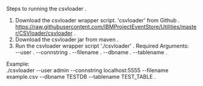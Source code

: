 Steps to running the csvloader . 

1. Download the csvloader wrapper script. 'csvloader' from Github . 
  https://raw.githubusercontent.com/IBMProjectEventStore/Utilities/master/CSVloader/csvloader . 
2. Download the csvloader jar from maven . 
3. Run the csvloader wrapper script './csvloader' . 
Required Arguments:  
--user <DB2 Eventstore User> . 
--connstring <Connection String to eventstore> . 
--filename <CSV file> . 
--dbname <DB2 Eventstore Database Name> . 
--tablename <DB2 Eventstore Table Name> . 

Example:  
  ./csvloader --user admin --connstring localhost:5555 --filename example.csv --dbname TESTDB --tablename TEST_TABLE . 
